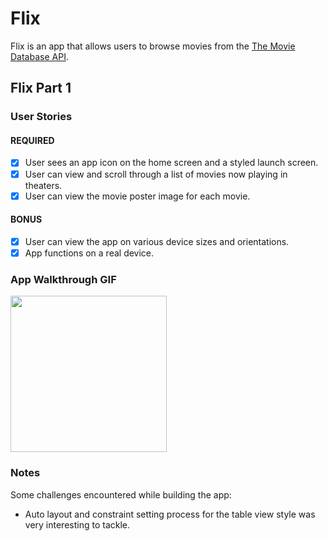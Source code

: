 # Flix

Flix is an app that allows users to browse movies from the [The Movie Database API](http://docs.themoviedb.apiary.io/#).


## Flix Part 1

### User Stories

#### REQUIRED
- [x] User sees an app icon on the home screen and a styled launch screen.
- [x] User can view and scroll through a list of movies now playing in theaters.
- [x] User can view the movie poster image for each movie.

#### BONUS
- [x] User can view the app on various device sizes and orientations.
- [x] App functions on a real device.

### App Walkthrough GIF
<img src="https://drive.google.com/file/d/1aOhySA4wIDLJ9tzLVXynd6aYfRPZXNau/view?usp=sharing" width=250><br>

### Notes
Some challenges encountered while building the app:
- Auto layout and constraint setting process for the table view style was very interesting to tackle.
